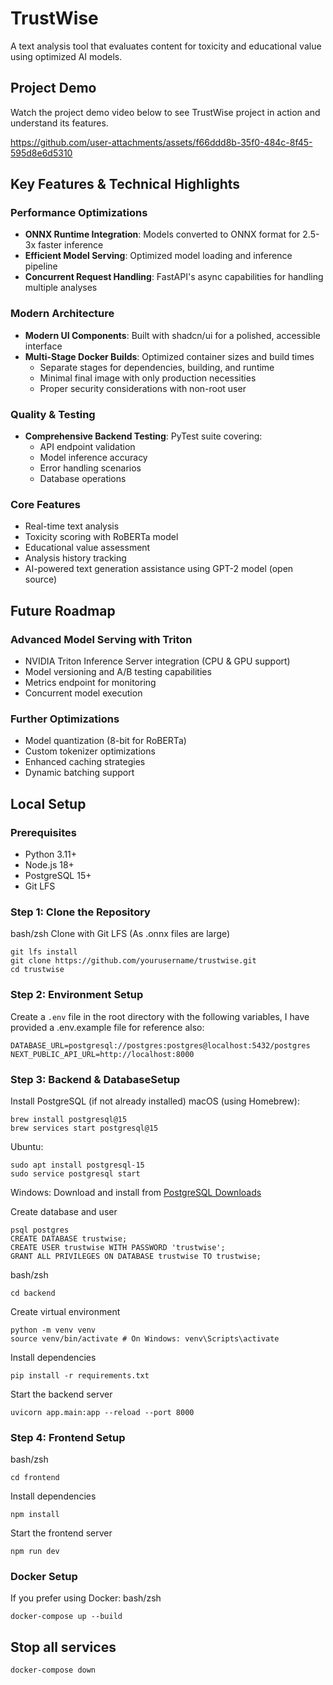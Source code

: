 # TrustWise

A text analysis tool that evaluates content for toxicity and educational value using optimized AI models.

## Project Demo

Watch the project demo video below to see TrustWise project in action and understand its features.

https://github.com/user-attachments/assets/f66ddd8b-35f0-484c-8f45-595d8e6d5310

## Key Features & Technical Highlights

### Performance Optimizations
- **ONNX Runtime Integration**: Models converted to ONNX format for 2.5-3x faster inference
- **Efficient Model Serving**: Optimized model loading and inference pipeline
- **Concurrent Request Handling**: FastAPI's async capabilities for handling multiple analyses

### Modern Architecture
- **Modern UI Components**: Built with shadcn/ui for a polished, accessible interface
- **Multi-Stage Docker Builds**: Optimized container sizes and build times
  - Separate stages for dependencies, building, and runtime
  - Minimal final image with only production necessities
  - Proper security considerations with non-root user

### Quality & Testing
- **Comprehensive Backend Testing**: PyTest suite covering:
  - API endpoint validation
  - Model inference accuracy
  - Error handling scenarios
  - Database operations

### Core Features
- Real-time text analysis
- Toxicity scoring with RoBERTa model
- Educational value assessment
- Analysis history tracking
- AI-powered text generation assistance using GPT-2 model (open source)

## Future Roadmap

### Advanced Model Serving with Triton
- NVIDIA Triton Inference Server integration (CPU & GPU support)
- Model versioning and A/B testing capabilities
- Metrics endpoint for monitoring
- Concurrent model execution

### Further Optimizations
- Model quantization (8-bit for RoBERTa)
- Custom tokenizer optimizations
- Enhanced caching strategies
- Dynamic batching support

## Local Setup

### Prerequisites
- Python 3.11+
- Node.js 18+
- PostgreSQL 15+
- Git LFS

### Step 1: Clone the Repository
bash/zsh
Clone with Git LFS (As .onnx files are large)
```
git lfs install
git clone https://github.com/yourusername/trustwise.git
cd trustwise
```

### Step 2: Environment Setup

Create a `.env` file in the root directory with the following variables, I have provided a .env.example file for reference also:

```
DATABASE_URL=postgresql://postgres:postgres@localhost:5432/postgres
NEXT_PUBLIC_API_URL=http://localhost:8000
```

### Step 3: Backend & DatabaseSetup

Install PostgreSQL (if not already installed)
macOS (using Homebrew):
```
brew install postgresql@15
brew services start postgresql@15
```

Ubuntu:
```
sudo apt install postgresql-15
sudo service postgresql start
```

Windows:
Download and install from [PostgreSQL Downloads](https://www.postgresql.org/download/)

Create database and user
```
psql postgres
CREATE DATABASE trustwise;
CREATE USER trustwise WITH PASSWORD 'trustwise';
GRANT ALL PRIVILEGES ON DATABASE trustwise TO trustwise;
```

bash/zsh
```
cd backend
```

Create virtual environment
```
python -m venv venv
source venv/bin/activate # On Windows: venv\Scripts\activate
```
Install dependencies
```
pip install -r requirements.txt
```

Start the backend server
```
uvicorn app.main:app --reload --port 8000
```

### Step 4: Frontend Setup
bash/zsh
```
cd frontend
```

Install dependencies
```
npm install
```

Start the frontend server
```
npm run dev
```

### Docker Setup

If you prefer using Docker:
bash/zsh
```
docker-compose up --build
```


## Stop all services    

```
docker-compose down
```



